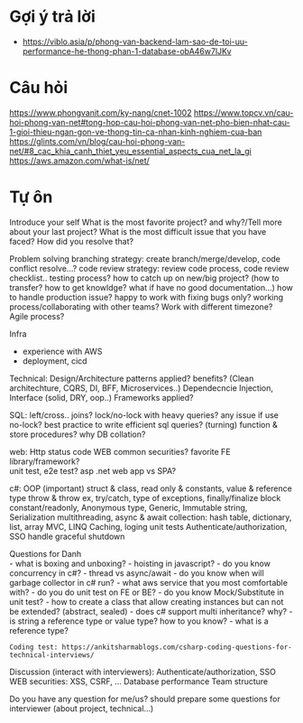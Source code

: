 
# Gợi ý trả lời
* https://viblo.asia/p/phong-van-backend-lam-sao-de-toi-uu-performance-he-thong-phan-1-database-obA46w7lJKv

# Câu hỏi
https://www.phongvanit.com/ky-nang/cnet-1002
https://www.topcv.vn/cau-hoi-phong-van-net#tong-hop-cau-hoi-phong-van-net-pho-bien-nhat-cau-1-gioi-thieu-ngan-gon-ve-thong-tin-ca-nhan-kinh-nghiem-cua-ban
https://glints.com/vn/blog/cau-hoi-phong-van-net/#8_cac_khia_canh_thiet_yeu_essential_aspects_cua_net_la_gi
https://aws.amazon.com/what-is/net/

# Tự ôn
Introduce your self
What is the most favorite project? and why?/Tell more about your last project?
What is the most difficult issue that you have faced? How did you resolve that?

Problem solving
	branching strategy: create branch/merge/develop, code conflict resolve...?
	code review strategy: review code process, code review checklist..
	testing process?
	how to catch up on new/big project? (how to transfer? how to get knowldge? what if have no good documentation...)
	how to handle production issue?
	happy to work with fixing bugs only?
	working process/collaborating with other teams? Work with different timezone?
	Agile process?
 
Infra
  - experience with AWS
  - deployment, cicd

Technical:
	Design/Architecture patterns applied? benefits?
	(Clean architechture, CQRS, DI, BFF, Microservices..)
	Dependecncie Injection, Interface (solid, DRY, oop..)
	Frameworks applied?
  
 SQL:
    left/cross.. joins?
    lock/no-lock with heavy queries? any issue if use no-lock?
	best practice to write efficient sql queries? (turning)
	function & store procedures?
    why DB collation?	

 web:
	Http status code
	WEB common securities? 
	favorite FE library/framework?	
	unit test, e2e test?
	asp .net web app vs SPA?
	
 c#: 
    OOP (important)
    struct & class, read only & constants, value & reference type
	throw & throw ex, try/catch, type of exceptions, finally/finalize block
	constant/readonly, Anonymous type, Generic, Immutable string, Serialization
	multithreading, async & await
	collection: hash table, dictionary, list, array
	MVC, LINQ
	Caching, loging
	unit tests
	Authenticate/authorization, SSO
	handle graceful shutdown

Questions for Danh	
	- what is boxing and unboxing?
	- hoisting in javascript?
	- do you know concurrency in c#?
	- thread vs async/await
	- do you know when will garbage collector in c# run?
	- what aws service that you most comfortable with?
	- do you do unit test on FE or BE?
	- do you know Mock/Substitute in unit test?
	- how to create a class that allow creating instances but can not be extended? (abstract, sealed)
	- does c# support multi inheritance? why?
	- is string a reference type or value type? how to you know?
	- what is a reference type?
	
	Coding test: https://ankitsharmablogs.com/csharp-coding-questions-for-technical-interviews/
	
Discussion (interact with interviewers):
 Authenticate/authorization, SSO
 WEB securities: XSS, CSRF, ...
 Database performance
 Team structure
 
Do you have any question for me/us?
 should prepare some questions for interviewer (about project, technical...)
